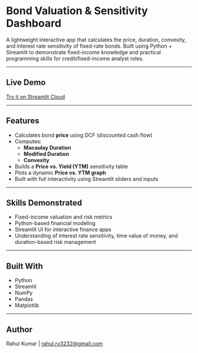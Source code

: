 #  Bond Valuation & Sensitivity Dashboard

A lightweight interactive app that calculates the price, duration, convexity, and interest rate sensitivity of fixed-rate bonds. Built using Python + Streamlit to demonstrate fixed-income knowledge and practical programming skills for credit/fixed-income analyst roles.

---

##  Live Demo

 [Try it on Streamlit Cloud](https://rahulkr-2107-bond-valuation-dashboard.streamlit.app)

---

##  Features

- Calculates bond **price** using DCF (discounted cash flow)
- Computes:
  - **Macaulay Duration**
  - **Modified Duration**
  - **Convexity**
- Builds a **Price vs. Yield (YTM)** sensitivity table
- Plots a dynamic **Price vs. YTM graph**
- Built with full interactivity using Streamlit sliders and inputs

---

##  Skills Demonstrated

- Fixed-income valuation and risk metrics
- Python-based financial modeling
- Streamlit UI for interactive finance apps
- Understanding of interest rate sensitivity, time value of money, and duration-based risk management

---

##  Built With

- Python
- Streamlit
- NumPy
- Pandas
- Matplotlib

---

##  Author

Rahul Kumar
| rahul.rv3232@gmail.com

